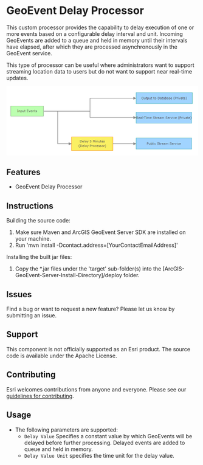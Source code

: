 # GeoEvent Delay Processor

This custom processor provides the capability to delay execution of one or more events based on a configurable 
delay interval and unit. Incoming GeoEvents are added to a queue and held in memory until their intervals have 
elapsed, after which they are processed asynchronously in the GeoEvent service.

This type of processor can be useful where administrators want to support streaming location data to users but 
do not want to support near real-time updates.

![Example](geoevent-delay-processor.png?raw=true)

## Features
* GeoEvent Delay Processor

## Instructions

Building the source code:

1. Make sure Maven and ArcGIS GeoEvent Server SDK are installed on your machine.
2. Run 'mvn install -Dcontact.address=[YourContactEmailAddress]'

Installing the built jar files:

1. Copy the *.jar files under the 'target' sub-folder(s) into the [ArcGIS-GeoEvent-Server-Install-Directory]/deploy folder.

## Issues

Find a bug or want to request a new feature?  Please let us know by submitting an issue.

## Support

This component is not officially supported as an Esri product. The source code is available under the Apache License. 

## Contributing

Esri welcomes contributions from anyone and everyone. Please see our [guidelines for contributing](https://github.com/esri/contributing).

## Usage

* The following parameters are supported:
  * `Delay Value` Specifies a constant value by which GeoEvents will be delayed before further processing.
   Delayed events are added to queue and held in memory.
  * `Delay Value Unit` specifies the time unit for the delay value.


